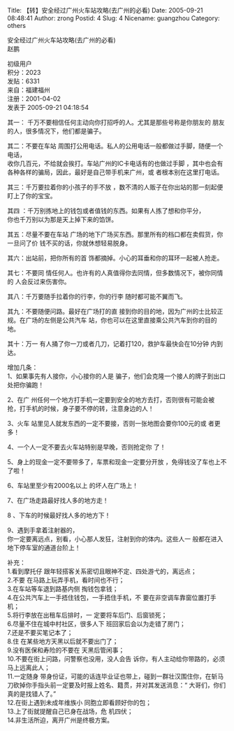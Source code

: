 Title: 【转】安全经过广州火车站攻略(去广州的必看)
Date: 2005-09-21 08:48:41
Author: zrong
Postid: 4
Slug: 4
Nicename: guangzhou
Category: others

安全经过广州火车站攻略(去广州的必看)  
赵鹏

初级用户  
积分：2023  
发贴：6331  
来自：福建福州  
注册：2001-04-02  
发表于 2005-09-21 04:18:54

其一： 千万不要相信任何主动向你打招呼的人。尤其是那些号称是你朋友的
朋友的人，很多情况下，他们都是骗子。 　<!--more-->

其二：不要在车站
周围打公用电话。私人的公用电话一般都做过手脚，随便一个电话，  
收你几百元，不给就会挨打。车站广州的IC卡电话有的也做过手脚
，其中也会有各种各样的骗局，因此，最好是自己带手机来广州，或
者根本别在这里打电话。

其三：千万要拉着你的小孩子的手不放
，数不清的人贩子在你出站的那一刻起便盯上了你的宝宝。

其四 ：千万别拣地上的钱包或者值钱的东西。如果有人拣了想和你平分，  
你也千万别以为那是天上掉下来的馅饼。

其五：尽量不要在车站
广场的地下广场买东西。那里所有的档口都在卖假货，你一旦问了价
钱不买的话，你就休想轻易脱身。

其六：出站前，把你所有的首 饰都摘掉。小心的耳垂和你的耳环一起被人抢走。

其七：不要同
情任何人。也许有的人真值得你去同情，但多数情况下，被你同情的
人会反过来伤害你。

其八：千万要随手拉着你的行李，你的行李 随时都可能不翼而飞。

其九：不要随便问路。最好在广场打的直
接到你的目的地，因为广州的士比较正规。在广场的左侧是公共汽车
站，你也可以在这里直接乘公共汽车到你的目的地。

其十：万一 有人捅了你一刀或者几刀，记着打120，救护车最快会在10分钟
内到达。

增加几条：  
1、如果事先有人接你，小心接你的人是
骗子，他们会克隆一个接人的牌子到出口处把你骗跑！

2、在广 州任何一个地方打手机一定要到安全的地方去打，否则很有可能会被
抢，打手机的时候，身子要不停的转，注意身边的人！

3、火车 站里见人就发东西的一定不要接，否则一张地图会要你100元的或
者更多！

4、一个人一定不要去火车站特别是早晚，否则抢定你 了！

5、身上的现金一定不要带多了，车票和现金一定要分开放
，免得钱没了车也上不了啦！

6、车站里至少有2000名以上 的坏人在广场上！

7、在广场走路最好找人多的地方走！

8 、下车的时候最好找人多的地方下！

9、遇到手拿着注射器的，  
你一定要离远点，别看，小心那人发狂，注射到你的体内。这些人一
般都在进入地下停车室的通道台阶上！

补充：  
1.看到摩托仔 跟年轻搭客关系密切且眼神不定、四处游弋的，离远点；  
2.不要 在马路上玩弄手机，看时间也不行；  
3.在车站等车退到路基内侧 掏钱包拿钱；  
4.在公共汽车上一手捂住钱包，一手捂住手机，不
要在非空调车靠窗位置打手机；  
5.将行李放在出租车后排时，一 定要将车后门、后窗锁死；  
6.尽量不住在城中村社区，很多人下 班回家后会以为走错了房门；  
7.还是不要买笔记本了；  
8.住 在某些地方天黑以后就不要出门了；  
9.没有医保和寿险的不要在 天黑后管闲事；  
10.不要在街上问路，问警察也没用，没人会告
诉你，有人主动给你带路的，必须马上远离此人；  
11.一定随身
带身份证，可能的话连毕业证也带上，碰到一群壮汉围住你，在斩马
刀砍掉你手指头前一定要及时报上姓名、籍贯，并对其发送消息：“
大哥们，你们真的是找错人了。”  
12.在街上遇到未成年维族小 同胞立即看顾好你的包；  
13.上了街就提醒自己已身在战场，危 机四伏；  
14.非生活所迫，离开广州是终极方案。

